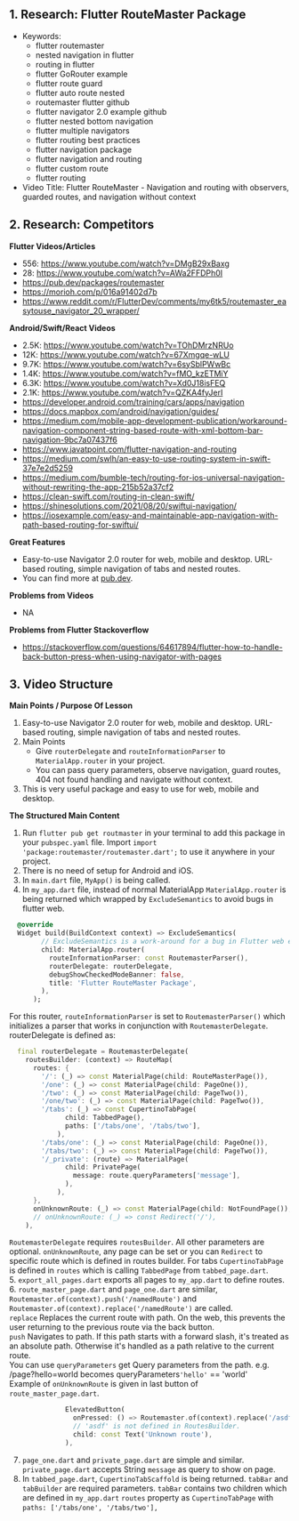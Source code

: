 ## 1. Research: Flutter RouteMaster Package

- Keywords:
    - flutter routemaster
    - nested navigation in flutter
    - routing in flutter
    - flutter GoRouter example
    - flutter route guard
    - flutter auto route nested
    - routemaster flutter github
    - flutter navigator 2.0 example github
    - flutter nested bottom navigation
    - flutter multiple navigators
    - flutter routing best practices
    - flutter navigation package
    - flutter navigation and routing
    - flutter custom route
    - flutter routing
- Video Title: Flutter RouteMaster - Navigation and routing with observers, guarded routes, and navigation without context

## 2. Research: Competitors

**Flutter Videos/Articles**

- 556: https://www.youtube.com/watch?v=DMgB29xBaxg
- 28: https://www.youtube.com/watch?v=AWa2FFDPh0I
- https://pub.dev/packages/routemaster
- https://morioh.com/p/016a91402d7b
- https://www.reddit.com/r/FlutterDev/comments/my6tk5/routemaster_easytouse_navigator_20_wrapper/

**Android/Swift/React Videos**

- 2.5K: https://www.youtube.com/watch?v=TOhDMrzNRUo
- 12K: https://www.youtube.com/watch?v=67Xmgqe-wLU
- 9.7K: https://www.youtube.com/watch?v=6sySblPWwBc
- 1.4K: https://www.youtube.com/watch?v=fMO_kzETMiY
- 6.3K: https://www.youtube.com/watch?v=Xd0J18isFEQ
- 2.1K: https://www.youtube.com/watch?v=QZKA4fyJerI
- https://developer.android.com/training/cars/apps/navigation
- https://docs.mapbox.com/android/navigation/guides/
- https://medium.com/mobile-app-development-publication/workaround-navigation-component-string-based-route-with-xml-bottom-bar-navigation-9bc7a07437f6
- https://www.javatpoint.com/flutter-navigation-and-routing
- https://medium.com/swlh/an-easy-to-use-routing-system-in-swift-37e7e2d5259
- https://medium.com/bumble-tech/routing-for-ios-universal-navigation-without-rewriting-the-app-215b52a37cf2
- https://clean-swift.com/routing-in-clean-swift/
- https://shinesolutions.com/2021/08/20/swiftui-navigation/
- https://iosexample.com/easy-and-maintainable-app-navigation-with-path-based-routing-for-swiftui/

**Great Features**
- Easy-to-use Navigator 2.0 router for web, mobile and desktop. URL-based routing, simple navigation of tabs and nested routes.
- You can find more at [pub.dev](https://pub.dev/packages/routemaster).

**Problems from Videos**
- NA

**Problems from Flutter Stackoverflow**

- https://stackoverflow.com/questions/64617894/flutter-how-to-handle-back-button-press-when-using-navigator-with-pages

## 3. Video Structure

**Main Points / Purpose Of Lesson**

1. Easy-to-use Navigator 2.0 router for web, mobile and desktop. URL-based routing, simple navigation of tabs and nested routes.
2. Main Points
    - Give `routerDelegate` and `routeInformationParser` to `MaterialApp.router` in your project.
    - You can pass query parameters, observe navigation, guard routes, 404 not found handling and navigate without context.
3. This is very useful package and easy to use for web, mobile and desktop.

**The Structured Main Content**
1. Run `flutter pub get routmaster` in your terminal to add this package in your `pubspec.yaml` file. Import `import 'package:routemaster/routemaster.dart';` to use it anywhere in your project.
2. There is no need of setup for Android and iOS.
3. In `main.dart` file, `MyApp()` is being called.
4. In `my_app.dart` file, instead of normal MaterialApp `MaterialApp.router` is being returned which wrapped by `ExcludeSemantics` to avoid bugs in flutter web.
```dart
  @override
  Widget build(BuildContext context) => ExcludeSemantics(
        // ExcludeSemantics is a work-around for a bug in Flutter web engine
        child: MaterialApp.router(
          routeInformationParser: const RoutemasterParser(),
          routerDelegate: routerDelegate,
          debugShowCheckedModeBanner: false,
          title: 'Flutter RouteMaster Package',
        ),
      );
```
For this router, `routeInformationParser` is set to `RoutemasterParser()` which initializes a parser that works in conjunction with `RoutemasterDelegate`.
<br />routerDelegate is defined as:
```dart
  final routerDelegate = RoutemasterDelegate(
    routesBuilder: (context) => RouteMap(
      routes: {
        '/': (_) => const MaterialPage(child: RouteMasterPage()),
        '/one': (_) => const MaterialPage(child: PageOne()),
        '/two': (_) => const MaterialPage(child: PageTwo()),
        '/one/two': (_) => const MaterialPage(child: PageTwo()),
        '/tabs': (_) => const CupertinoTabPage(
              child: TabbedPage(),
              paths: ['/tabs/one', '/tabs/two'],
            ),
        '/tabs/one': (_) => const MaterialPage(child: PageOne()),
        '/tabs/two': (_) => const MaterialPage(child: PageTwo()),
        '/_private': (route) => MaterialPage(
              child: PrivatePage(
                message: route.queryParameters['message'],
              ),
            ),
      },
      onUnknownRoute: (_) => const MaterialPage(child: NotFoundPage()),
      // onUnknownRoute: (_) => const Redirect('/'),
    ),
```
`RoutemasterDelegate` requires `routesBuilder`. All other parameters are optional. `onUnknownRoute`, any page can be set or you can `Redirect` to specific route which is defined in routes builder.
For tabs `CupertinoTabPage` is defined in `routes` which is calling `TabbedPage` from `tabbed_page.dart`.
<br />5. `export_all_pages.dart` exports all pages to `my_app.dart` to define routes.
<br />6. `route_master_page.dart` and `page_one.dart` are similar, `Routemaster.of(context).push('/namedRoute')` and `Routemaster.of(context).replace('/namedRoute')` are called.
<br />`replace` Replaces the current route with path. On the web, this prevents the user returning to the previous route via the back button.
<br />`push` Navigates to path. If this path starts with a forward slash, it's treated as an absolute path. Otherwise it's handled as a path relative to the current route.
<br />You can use `queryParameters` get Query parameters from the path. e.g. /page?hello=world becomes queryParameters<code>'hello'</code> == 'world'
<br />Example of `onUnknownRoute` is given in last button of `route_master_page.dart`.
```dart
              ElevatedButton(
                onPressed: () => Routemaster.of(context).replace('/asdf'),
                // 'asdf' is not defined in RoutesBuilder.
                child: const Text('Unknown route'),
              ),
```
7. `page_one.dart` and `private_page.dart` are simple and similar. `private_page.dart` accepts String `message` as query to show on page.
8. In `tabbed_page.dart`, `CupertinoTabScaffold` is being returned. `tabBar` and `tabBuilder` are required parameters. `tabBar` contains two children which are defined in `my_app.dart` `routes` property as `CupertinoTabPage` with `paths: ['/tabs/one', '/tabs/two'],`